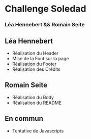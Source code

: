 # Challenge Soledad
### **Léa Hennebert && Romain Seite**

## Léa Hennebert 
+ Réalisation du Header
+ Mise de la Font sur la page
+ Réalisation du Footer
+ Réalisation des Crédits

## Romain Seite
+ Réalisation du Body
+ Réalisation du README

## En commun
+ Tentative de Javascripts